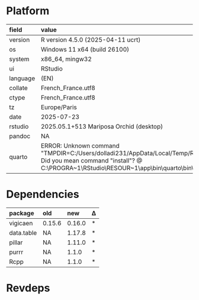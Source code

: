 # Platform

|field    |value                                                                                                                                                                                            |
|:--------|:------------------------------------------------------------------------------------------------------------------------------------------------------------------------------------------------|
|version  |R version 4.5.0 (2025-04-11 ucrt)                                                                                                                                                                |
|os       |Windows 11 x64 (build 26100)                                                                                                                                                                     |
|system   |x86_64, mingw32                                                                                                                                                                                  |
|ui       |RStudio                                                                                                                                                                                          |
|language |(EN)                                                                                                                                                                                             |
|collate  |French_France.utf8                                                                                                                                                                               |
|ctype    |French_France.utf8                                                                                                                                                                               |
|tz       |Europe/Paris                                                                                                                                                                                     |
|date     |2025-07-23                                                                                                                                                                                       |
|rstudio  |2025.05.1+513 Mariposa Orchid (desktop)                                                                                                                                                          |
|pandoc   |NA                                                                                                                                                                                               |
|quarto   |ERROR: Unknown command "TMPDIR=C:/Users/dolladi231/AppData/Local/Temp/RtmpmUXJuN/file857c13ec4c1f". Did you mean command "install"? @ C:\PROGRA~1\RStudio\RESOUR~1\app\bin\quarto\bin\quarto.exe |

# Dependencies

|package    |old    |new    |Δ  |
|:----------|:------|:------|:--|
|vigicaen   |0.15.6 |0.16.0 |*  |
|data.table |NA     |1.17.8 |*  |
|pillar     |NA     |1.11.0 |*  |
|purrr      |NA     |1.1.0  |*  |
|Rcpp       |NA     |1.1.0  |*  |

# Revdeps

